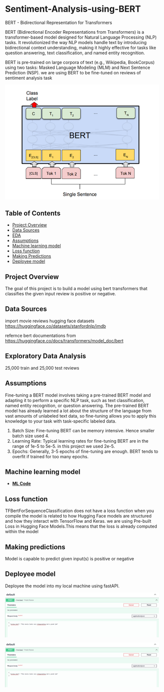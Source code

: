 # Sentiment-Analysis-using-BERT
BERT - Bidirectional Representation for Transformers 

BERT (Bidirectional Encoder Representations from Transformers) is a transformer-based model designed for Natural Language Processing (NLP) tasks.
It revolutionized the way NLP models handle text by introducing bidirectional context understanding, making it highly effective for tasks like question answering, text classification, and named entity recognition.

BERT is pre-trained on large corpora of text (e.g., Wikipedia, BookCorpus) using two tasks: Masked Language Modeling (MLM) and Next Sentence Prediction (NSP).
we are using BERT to be fine-tuned on reviews of sentiment analysis task

![alt text](/bert_single_sentence_arch.png)

## Table of Contents
- [Project Overview](#project-overview)
- [Data Sources](#data-sources)
- [EDA](#exploratory-data-analysis)
- [Assumptions](#assumptions)
- [Machine learning model](#machine-learning-model)
- [Loss function](#loss-function)
- [Making Predictions](#making-predictions)
- [Deployee model](#deployee-model)

## Project Overview
  
The goal of this project is to build a model using bert transformers that classifies the given input review is positive or negative.

## Data Sources
import movie reviews hugging face datasets
https://huggingface.co/datasets/stanfordnlp/imdb

refernce bert documentations from https://huggingface.co/docs/transformers/model_doc/bert

## Exploratory Data Analysis
25,000 train and 25,000 test reviews

## Assumptions
Fine-tuning a BERT model involves taking a pre-trained BERT model and adapting it to perform a specific NLP task, such as text classification, named entity recognition, or question answering. The pre-trained BERT model has already learned a lot about the structure of the language from vast amounts of unlabeled text data, so fine-tuning allows you to apply this knowledge to your task with task-specific labeled data.

1. Batch Size: Fine-tuning BERT can be memory intensive. Hence smaller batch size used 4.
2. Learning Rate: Typical learning rates for fine-tuning BERT are in the range of 1e-5 to 5e-5. in this project we used 2e-5.
3. Epochs: Generally, 3-5 epochs of fine-tuning are enough. BERT tends to overfit if trained for too many epochs.

## Machine learning model
- [**ML Code**](BERT.ipynb)

## Loss function
TFBertForSequenceClassification does not have a loss function when you compile the model is related to how Hugging Face models are structured and how they interact with TensorFlow and Keras.
we are using Pre-built Loss in Hugging Face Models.This means that the loss is already computed within the model

## Making predictions
Model is capable to predict given input(s) is positive or negative

## Deployee model
Deployee the model into my local machine using fastAPI.

![alt text](images/swagger_1.jpg)

![alt text](images/swagger_1.jpg)

